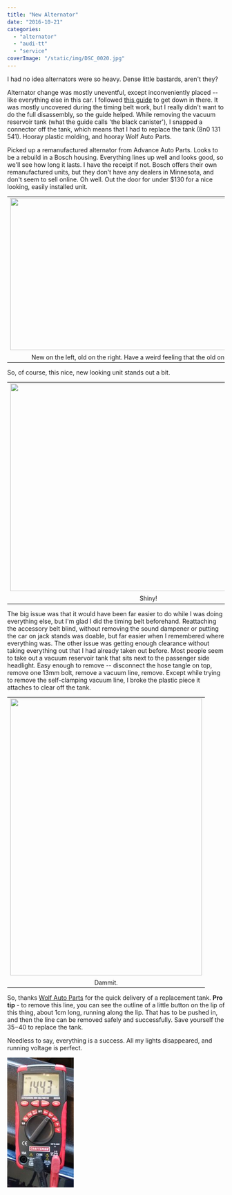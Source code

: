 ```yaml
---
title: "New Alternator"
date: "2016-10-21"
categories: 
  - "alternator"
  - "audi-tt"
  - "service"
coverImage: "/static/img/DSC_0020.jpg"
---
```


I had no idea alternators were so heavy. Dense little bastards, aren't they?  
  
Alternator change was mostly uneventful, except inconveniently placed -- like everything else in this car. I followed [this guide](http://audi-diy.blogspot.com/2007/11/audi-tt-diy-alternator-replacement-tt.html) to get down in there. It was mostly uncovered during the timing belt work, but I really didn't want to do the full disassembly, so the guide helped. While removing the vacuum reservoir tank (what the guide calls 'the black canister'), I snapped a connector off the tank, which means that I had to replace the tank (8n0 131 541). Hooray plastic molding, and hooray Wolf Auto Parts.  
  
Picked up a remanufactured alternator from Advance Auto Parts. Looks to be a rebuild in a Bosch housing. Everything lines up well and looks good, so we'll see how long it lasts. I have the receipt if not. Bosch offers their own remanufactured units, but they don't have any dealers in Minnesota, and don't seem to sell online. Oh well. Out the door for under $130 for a nice looking, easily installed unit.  
  

<table align="center" cellpadding="0" cellspacing="0" style="margin-left: auto; margin-right: auto; text-align: center;"><tbody><tr><td style="text-align: center;"><a href="http://nicholasmelnick.com/wp-content/uploads/2016/10/DSC_0020.jpg" style="margin-left: auto; margin-right: auto;"><img border="0" height="352" src="images/DSC_0020-300x165.jpg" width="640"></a></td></tr><tr><td style="text-align: center;">New on the left, old on the right. Have a weird feeling that the old one was original.</td></tr></tbody></table>

  
So, of course, this nice, new looking unit stands out a bit.  
  

<table align="center" cellpadding="0" cellspacing="0" style="margin-left: auto; margin-right: auto; text-align: center;"><tbody><tr><td style="text-align: center;"><a href="http://nicholasmelnick.com/wp-content/uploads/2016/10/DSC_0022.jpg" style="margin-left: auto; margin-right: auto;"><img border="0" height="480" src="images/DSC_0022-300x225.jpg" width="640"></a></td></tr><tr><td style="text-align: center;">Shiny!</td></tr></tbody></table>

The big issue was that it would have been far easier to do while I was doing everything else, but I'm glad I did the timing belt beforehand. Reattaching the accessory belt blind, without removing the sound dampener or putting the car on jack stands was doable, but far easier when I remembered where everything was. The other issue was getting enough clearance without taking everything out that I had already taken out before. Most people seem to take out a vacuum reservoir tank that sits next to the passenger side headlight. Easy enough to remove -- disconnect the hose tangle on top, remove one 13mm bolt, remove a vacuum line, remove. Except while trying to remove the self-clamping vacuum line, I broke the plastic piece it attaches to clear off the tank.  

<table align="center" cellpadding="0" cellspacing="0" style="margin-left: auto; margin-right: auto; text-align: center;"><tbody><tr><td style="text-align: center;"><a href="http://nicholasmelnick.com/wp-content/uploads/2016/10/DSC_0024.jpg" style="margin-left: auto; margin-right: auto;"><img border="0" height="640" src="images/DSC_0024-209x300.jpg" width="444"></a></td></tr><tr><td style="text-align: center;">Dammit.</td></tr></tbody></table>

So, thanks [Wolf Auto Parts](http://www.wolfautoparts.com/) for the quick delivery of a replacement tank. **Pro tip** - to remove this line, you can see the outline of a little button on the lip of this thing, about 1cm long, running along the lip. That has to be pushed in, and then the line can be removed safely and successfully. Save yourself the $35-$40 to replace the tank.  
  
Needless to say, everything is a success. All my lights disappeared, and running voltage is perfect.  

[![](/static/img/DSC_0025-154x300.jpg)](http://nicholasmelnick.com/wp-content/uploads/2016/10/DSC_0025.jpg)
